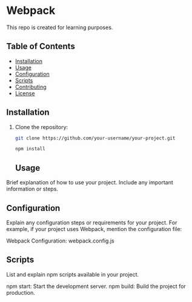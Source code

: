 # Webpack

This repo is created for learning purposes.

## Table of Contents

- [Installation](#installation)
- [Usage](#usage)
- [Configuration](#configuration)
- [Scripts](#scripts)
- [Contributing](#contributing)
- [License](#license)

## Installation

1. Clone the repository:

   ```bash
   git clone https://github.com/your-username/your-project.git
   ```
   ```bash
   npm install
   ```
   ## Usage
Brief explanation of how to use your project. Include any important information or steps.

## Configuration
Explain any configuration steps or requirements for your project. For example, if your project uses Webpack, mention the configuration file:

Webpack Configuration: webpack.config.js
## Scripts
List and explain npm scripts available in your project.

npm start: Start the development server.
npm build: Build the project for production.


